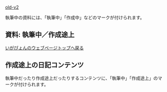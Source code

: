 [old-v2](memohalfway-orig.html)

執筆中の資料には、「執筆中」「作成中」などのマークが付けられます。

## 資料: 執筆中／作成途上




[いがぴょんのウェブページトップへ戻る](../../index.html)





## 作成途上の日記コンテンツ


執筆中だったり作成途上だったりするコンテンツに、「執筆中」「作成途上」のマークが付けられます。
